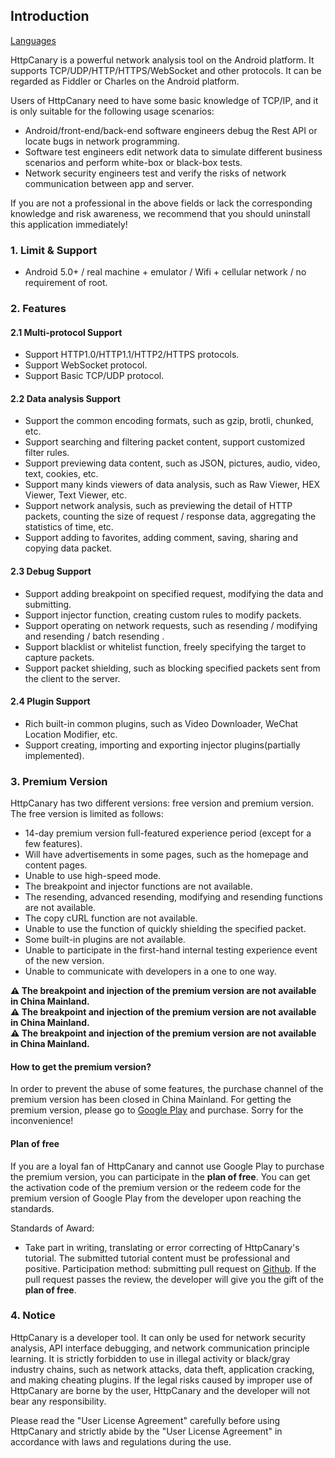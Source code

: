 ## Introduction

[Languages](https://httpcanary.com/tutorials)

HttpCanary is a powerful network analysis tool on the Android platform. It supports TCP/UDP/HTTP/HTTPS/WebSocket and other protocols. It can be regarded as Fiddler or Charles on the Android platform.

Users of HttpCanary need to have some basic knowledge of TCP/IP, and it is only suitable for the following usage scenarios:
- Android/front-end/back-end software engineers debug the Rest API or locate bugs in network programming.
- Software test engineers edit network data to simulate different business scenarios and perform white-box or black-box tests.
- Network security engineers test and verify the risks of network communication between app and server.

If you are not a professional in the above fields or lack the corresponding knowledge and risk awareness, we recommend that you should uninstall this application immediately!


### 1. Limit & Support
- Android 5.0+ / real machine + emulator / Wifi + cellular network / no requirement of root.

### 2. Features

#### 2.1 Multi-protocol Support
- Support HTTP1.0/HTTP1.1/HTTP2/HTTPS protocols.
- Support WebSocket protocol.
- Support Basic TCP/UDP protocol.

#### 2.2 Data analysis Support
- Support the common encoding formats, such as gzip, brotli, chunked, etc.
- Support searching and filtering packet content, support customized filter rules.
- Support previewing data content, such as JSON, pictures, audio, video, text, cookies, etc.
- Support many kinds viewers of data analysis, such as Raw Viewer, HEX Viewer, Text Viewer, etc.
- Support network analysis, such as previewing the detail of HTTP packets, counting the size of request / response data, aggregating the statistics of time, etc.
- Support adding to favorites, adding comment, saving, sharing and copying data packet.

#### 2.3 Debug Support
- Support adding breakpoint on specified request, modifying the data and submitting.
- Support injector function, creating custom rules to modify packets.
- Support operating on network requests, such as resending / modifying and resending / batch resending .
- Support blacklist or whitelist function, freely specifying the target to capture packets.
- Support packet shielding, such as blocking specified packets sent from the client to the server.

#### 2.4 Plugin Support
- Rich built-in common plugins, such as Video Downloader, WeChat Location Modifier, etc.
- Support creating, importing and exporting injector plugins(partially implemented).

### 3. Premium Version

HttpCanary has two different versions: free version and premium version. The free version is limited as follows:
- 14-day premium version full-featured experience period (except for a few features).
- Will have advertisements in some pages, such as the homepage and content pages.
- Unable to use high-speed mode.
- The breakpoint and injector functions are not available.
- The resending, advanced resending, modifying and resending functions are not available.
- The copy cURL function are not available.
- Unable to use the function of quickly shielding the specified packet.
- Some built-in plugins are not available.
- Unable to participate in the first-hand internal testing experience event of the new version.
- Unable to communicate with developers in a one to one way.

**⚠️ The breakpoint and injection of the premium version are not available in China Mainland.**<br>
**⚠️ The breakpoint and injection of the premium version are not available in China Mainland.**<br>
**⚠️ The breakpoint and injection  of the premium version are not available in China Mainland.**<br>

#### How to get the premium version?

In order to prevent the abuse of some features, the purchase channel of the premium version has been closed in China Mainland. For getting the premium version, please go to [Google Play](https://play.google.com/store/apps/details?id=com.guoshi.httpcanary.premium) and purchase. Sorry for the inconvenience!

#### Plan of free

If you are a loyal fan of HttpCanary and cannot use Google Play to purchase the premium version, you can participate in the **plan of free**. You can get the activation code of the premium version or the redeem code for the premium version of Google Play from the developer upon reaching the standards.

Standards of Award:
- Take part in writing, translating or error correcting of HttpCanary's tutorial. The submitted tutorial content must be professional and positive. Participation method: submitting pull request on [Github](https://github.com/MegatronKing/HttpCanary/tree/master/tutorials). If the pull request passes the review, the developer will give you the gift of the **plan of free**.

### 4. Notice

HttpCanary is a developer tool. It can only be used for network security analysis, API interface debugging, and network communication principle learning. It is strictly forbidden to use in illegal activity or black/gray industry chains, such as network attacks, data theft, application cracking, and making cheating plugins. If the legal risks caused by improper use of HttpCanary are borne by the user, HttpCanary and the developer will not bear any responsibility.

Please read the "User License Agreement" carefully before using HttpCanary and strictly abide by the "User License Agreement" in accordance with laws and regulations during the use.
